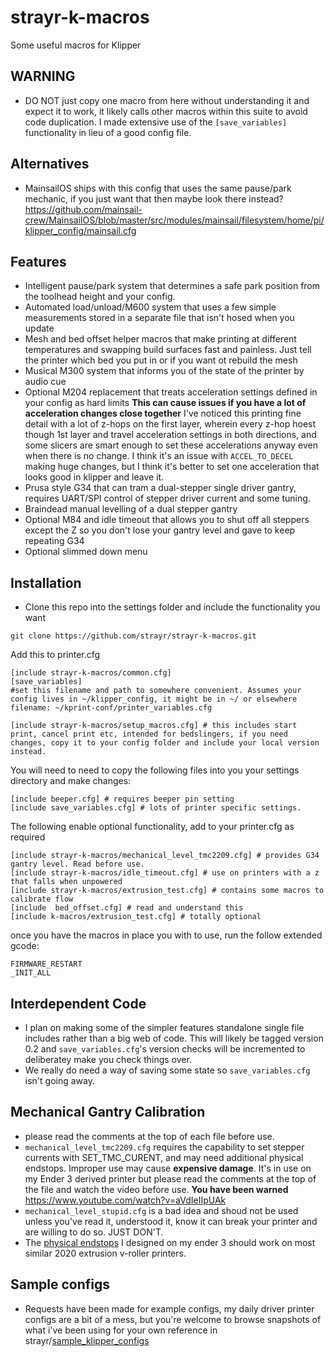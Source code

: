 # strayr-k-macros
Some useful macros for Klipper

## WARNING
- DO NOT just copy one macro from here without understanding it and expect it to work, it likely calls other macros within this suite to avoid code duplication. I made extensive use of the `[save_variables]` functionality in lieu of a good config file.

## Alternatives
- MainsailOS ships with this config that uses the same pause/park mechanic, if you just want that then maybe look there instead? https://github.com/mainsail-crew/MainsailOS/blob/master/src/modules/mainsail/filesystem/home/pi/klipper_config/mainsail.cfg


## Features

- Intelligent pause/park system that determines a safe park position from the toolhead height and your config.
- Automated load/unload/M600 system that uses a few simple measurements stored in a separate file that isn't hosed when you update
- Mesh and bed offset helper macros that make printing at different temperatures and swapping build surfaces fast and painless. Just tell the printer which bed you put in or if you want ot rebuild the mesh
- Musical M300 system that informs you of the state of the printer by audio cue
- Optional M204 replacement that treats acceleration settings defined in your config as hard limits **This can cause issues if you have a lot of acceleration changes close together** I've noticed this printing fine detail with a lot of z-hops on the first layer, wherein every z-hop hoest though 1st layer and travel acceleration settings in both directions, and some slicers are smart enough to set these accelerations anyway even when there is no change. I think it's an issue with `ACCEL_TO_DECEL` making huge changes, but I think it's better to set one acceleration that looks good in klipper and leave it.
- Prusa style G34 that can tram a dual-stepper single driver gantry, requires UART/SPI control of stepper driver current and some tuning.
- Braindead manual levelling of a dual stepper gantry
- Optional M84 and idle timeout that allows you to shut off all steppers except the Z so you don't lose your gantry level and gave to keep repeating G34
- Optional slimmed down menu

## Installation

- Clone this repo into the settings folder and include the functionality you want

```
git clone https://github.com/strayr/strayr-k-macros.git
```

Add this to printer.cfg
```
[include strayr-k-macros/common.cfg]
[save_variables]
#set this filename and path to somewhere convenient. Assumes your config lives in ~/klipper_config, it might be in ~/ or elsewhere
filename: ~/kprint-conf/printer_variables.cfg

[include strayr-k-macros/setup_macros.cfg] # this includes start print, cancel print etc, intended for bedslingers, if you need changes, copy it to your config folder and include your local version instead.
```

You will need to need to copy the following files into you your settings directory and make changes:
```
[include beeper.cfg] # requires beeper pin setting
[include save_variables.cfg] # lots of printer specific settings.

```

The following enable optional functionality, add to your printer.cfg as required
```
[include strayr-k-macros/mechanical_level_tmc2209.cfg] # provides G34 gantry level. Read before use. 
[include strayr-k-macros/idle_timeout.cfg] # use on printers with a z that falls when unpowered
[include strayr-k-macros/extrusion_test.cfg] # contains some macros to calibrate flow
[include  bed_offset.cfg] # read and understand this
[include k-macros/extrusion_test.cfg] # totally optional
```

once you have the macros in place you with to use, run the follow extended gcode:
```
FIRMWARE_RESTART
_INIT_ALL
```

## Interdependent Code
- I plan on making some of the simpler features standalone single file includes rather than a big web of code. This will likely be tagged version 0.2 and `save_variables.cfg`'s version checks will be incremented to deliberatey make you check things over.
- We really do need a way of saving some state so `save_variables.cfg` isn't going away.


## Mechanical Gantry Calibration

- please read the comments at the top of each file before use.
- `mechanical_level_tmc2209.cfg` requires the capability to set stepper currents with SET_TMC_CURENT, and may need additional physical endstops. Improper use may cause **expensive damage**. It's in use on my Ender 3 derived printer but please read the comments at the top of the file and watch the video before use. **You have been warned** https://www.youtube.com/watch?v=aVdIeIIpUAk
- `mechanical_level_stupid.cfg` is a bad idea and shoud not be used unless you've read it, understood it, know it can break your printer and are willing to do so. JUST DON'T.
- The [physical endstops](https://github.com/strayr/small-fff-projects/tree/main/Z_endstops) I designed on my ender 3 should work on most similar 2020 extrusion v-roller printers.

## Sample configs
- Requests have been made for example configs, my daily driver printer configs are a bit of a mess, but you're welcome to browse snapshots of what i've been using for your own reference in strayr/[sample_klipper_configs](https://github.com/strayr/sample_klipper_configs)